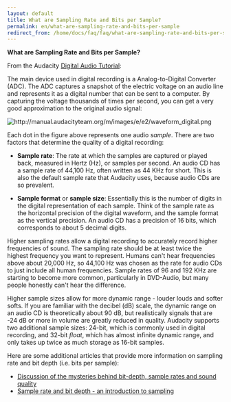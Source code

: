 ```yaml
---
layout: default
title: What are Sampling Rate and Bits per Sample?
permalink: en/what-are-sampling-rate-and-bits-per-sample
redirect_from: /home/docs/faq/faq/what-are-sampling-rate-and-bits-per-sample
---
```


**What are Sampling Rate and Bits per Sample?**

From the Audacity [Digital Audio Tutorial]:

The main device used in digital recording is a Analog-to-Digital Converter (ADC). The ADC captures a snapshot of the electric voltage on an audio line and represents it as a digital number that can be sent to a computer. By capturing the voltage thousands of times per second, you can get a very good approximation to the original audio signal:

<img src="http://manual.audacityteam.org/m/images/e/e2/waveform_digital.png" alt="http://manual.audacityteam.org/m/images/e/e2/waveform_digital.png" class="transparent" />


Each dot in the figure above represents one audio *sample*. There are two factors that determine the quality of a digital recording:

-   **Sample rate**: The rate at which the samples are captured or played back, measured in Hertz (Hz), or samples per second. An audio CD has a sample rate of 44,100 Hz, often written as 44 KHz for short. This is also the default sample rate that Audacity uses, because audio CDs are so prevalent.

-   **Sample format** or **sample size**: Essentially this is the number of digits in the digital representation of each sample. Think of the sample rate as the horizontal precision of the digital waveform, and the sample format as the vertical precision. An audio CD has a precision of 16 bits, which corresponds to about 5 decimal digits.

Higher sampling rates allow a digital recording to accurately record higher frequencies of sound. The sampling rate should be at least twice the highest frequency you want to represent. Humans can't hear frequencies above about 20,000 Hz, so 44,100 Hz was chosen as the rate for audio CDs to just include all human frequencies. Sample rates of 96 and 192 KHz are starting to become more common, particularly in DVD-Audio, but many people honestly can't hear the difference.

Higher sample sizes allow for more dynamic range - louder louds and softer softs. If you are familiar with the decibel (dB) scale, the dynamic range on an audio CD is theoretically about 90 dB, but realistically signals that are -24 dB or more in volume are greatly reduced in quality. Audacity supports two additional sample sizes: 24-bit, which is commonly used in digital recording, and 32-bit *float*, which has almost infinite dynamic range, and only takes up twice as much storage as 16-bit samples.

Here are some additional articles that provide more information on sampling rate and bit depth (i.e. bits per sample):

-   [Discussion of the mysteries behind bit-depth, sample rates and sound quality]
-   [Sample rate and bit depth - an introduction to sampling][][
    ][Sample rate and bit depth - an introduction to sampling]

  [Digital Audio Tutorial]: http://manual.audacityteam.org/man/digital_audio.html
  [Discussion of the mysteries behind bit-depth, sample rates and sound quality]: http://tweakheadz.com/16_vs_24_bit_audio.htm
  [Sample rate and bit depth - an introduction to sampling]: http://www.musiciansfriend.com/document?doc_id=88273&src=3SOSWXXA

